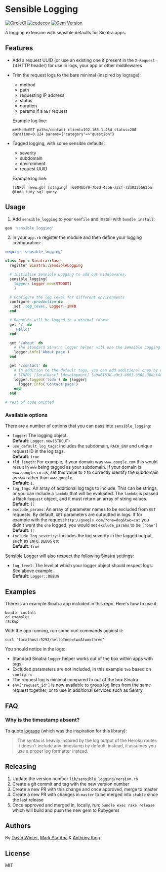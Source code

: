 # Sensible Logging

[![CircleCI](https://circleci.com/gh/madetech/sensible_logging.svg?style=svg)](https://circleci.com/gh/madetech/sensible_logging)
[![codecov](https://codecov.io/gh/madetech/sensible_logging/branch/master/graph/badge.svg)](https://codecov.io/gh/madetech/sensible_logging)
[![Gem Version](https://badge.fury.io/rb/sensible_logging.png)](http://badge.fury.io/rb/sensible_logging)

A logging extension with sensible defaults for Sinatra apps.

## Features

* Add a request UUID (or use an existing one if present in the `X-Request-Id` HTTP header) for use in logs, your app or other middlewares
* Trim the request logs to the bare minimal (inspired by lograge):
  * method
  * path
  * requesting IP address
  * status
  * duration
  * params if a `GET` request

  Example log line:
  ```
  method=GET path=/contact client=192.168.1.254 status=200 duration=0.124 params={"category"=>"question"}
  ```
* Tagged logging, with some sensible defaults:
  * severity
  * subdomain
  * environment
  * request UUID

  Example log line:
  ```
  [INFO] [www.gb] [staging] [6004bb70-7b6d-43b6-a2cf-72d0336663ba] @todo tidy sql query
  ```

## Usage

1. Add `sensible_logging` to your `Gemfile` and install with `bundle install`:

  ```ruby
  gem 'sensible_logging'
  ```
2. In your `app.rb` register the module and then define your logging configuration:

  ```ruby
  require 'sensible_logging'

  class App < Sinatra::Base
    register Sinatra::SensibleLogging

    # Initialise Sensible Logging to add our middlewares.
    sensible_logging(
      logger: Logger.new(STDOUT)
      )

    # Configure the log level for different environments
    configure :production do
      set :log_level, Logger::INFO
    end

    # Requests will be logged in a minimal format
    get '/' do
      'Hello!'
    end

    get '/about' do
      # The standard Sinatra logger helper will use the Sensible Logging gem
      logger.info('About page')
    end

    get '/contact' do
      # In addition to the default tags, you can add additional ones by using the `tagged` block on the `logger` helper
      # [INFO] [localhost] [development] [a9d0183d-a3c3-4081-b502-38dcf4c3c4d7] [todo] Contact page
      logger.tagged('todo') do |logger|
        logger.info('Contact page')
      end
    end

  # rest of code omitted
  ```

### Available options

There are a number of options that you can pass into `sensible_logging`:

* `logger`: The logging object.  
  **Default**: `Logger.new(STDOUT)`
* `use_default_log_tags`: Includes the subdomain, `RACK_ENV` and unique request ID in the log tags.  
  **Default**: `true`
* `tld_length`: For example, if your domain was `www.google.com` this would result in `www` being tagged as your subdomain. If your domain is `www.google.co.uk`, set this value to `2` to correctly identify the subdomain as `www` rather than `www.google`.  
  **Default**: `1`.
* `log_tags`: An array of additional log tags to include. This can be strings, or you can include a `lambda` that will be evaluated. The `lambda` is passed a Rack `Request` object, and it must return an array of string values.  
  **Default**: `[]`
* `exclude_params`: An array of parameter names to be excluded from `GET` requests. By default, `GET` parameters are outputted in logs. If for example with the request `http://google.com/?one=dog&two=cat` you didn't want the `one` logged, you would set `exclude_params` to be `['one']`  
  **Default**: `[]`
* `include_log_severity`: Includes the log severity in the tagged output, such as `INFO`, `DEBUG` etc  
  **Default**: `true`

Sensible Logger will also respect the following Sinatra settings:

* `log_level`: The level at which your logger object should respect logs. See above example.  
  **Default**: `Logger::DEBUG`

## Examples

There is an example Sinatra app included in this repo. Here's how to use it:

```shell
bundle install
cd examples
rackup
```

With the app running, run some curl commands against it:

```shell
curl 'localhost:9292/hello?one=two&two=three'
```

You should notice in the logs:

* Standard Sinatra `logger` helper works out of the box within apps with tags.
* Excluded parameters are not included, in this example `two` based on `config.ru`
* The request log is minimal compared to out of the box Sinatra.
* `env['request_id']` is now available to group log lines from the same request together, or to use in additional services such as Sentry.

## FAQ

### Why is the timestamp absent?

To quote [lograge][link_lograge] (which was the inspiration for this library):

> The syntax is heavily inspired by the log output of the Heroku router. It doesn't include any timestamp by default, instead, it assumes you use a proper log formatter instead.

## Releasing

1. Update the version number `lib/sensible_logging/version.rb`
2. Create a git commit and tag with the new version number
3. Create a new PR with this change and once approved, merge to master
4. Create a new PR with changes in `master` to be merged into `stable` since the last release
5. Once approved and merged in, locally, run: `bundle exec rake release` which will build and push the new gem to Rubygems

## Authors

By [David Winter](https://github.com/davidwinter), [Mark Sta Ana](https://github.com/booyaa) & [Anthony King](https://github.com/cybojenix)

## License

MIT

[link_lograge]: https://github.com/roidrage/lograge#lograge---taming-rails-default-request-logging
